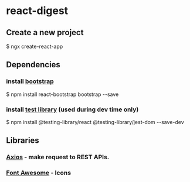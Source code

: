 # react-digest

## Create a new project
$ ngx create-react-app <project name>
  
## Dependencies
### install [bootstrap](https://react-bootstrap.github.io)
$ npm install react-bootstrap bootstrap --save
### install [test library](testing-library.com) (used during dev time only)
$ npm install @testing-library/react @testing-library/jest-dom --save-dev

## Libraries
### [Axios](https://github.com/axios/axios) - make request to REST APIs.
### [Font Awesome](http://fontawesome.com) - Icons


